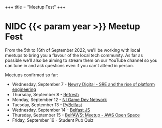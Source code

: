 +++
title = "Meetup Fest"
+++

# NIDC {{< param year >}} Meetup Fest

From the 5th to 16th of September 2022, we'll be working with local meetups to bring you a flavour of the local tech community. As far as possible we'll also be aiming to stream them on our YouTube channel so you can tune in and ask questions even if you can't attend in person.

Meetups confirmed so far:

* Wednesday, September 7 - [Newry Digital - SRE and the rise of platform engineering](https://www.meetup.com/newry-digital/events/287655251/)
* Thursday, September 8 - [Refresh](https://www.eventbrite.co.uk/e/refresh-tickets-401877034027)
* Monday, September 12 - [NI Game Dev Network](https://www.meetup.com/nigamedev/events/288226227/)
* Tuesday, September 13 - [PyBelfast](https://www.meetup.com/pybelfast/events/287739426/)
* Wednesday, September 14 - [Belfast JS](https://www.meetup.com/Belfast-JS/events/287738425/)
* Thursday, September 15 - [BelfAWSt Meetup - AWS Open Space](https://www.meetup.com/belfawst-meetup/events/287635152/)
* Friday, September 16 - Student Pub Quiz
